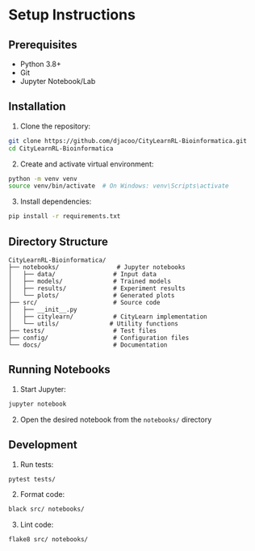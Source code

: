 # Setup Instructions

## Prerequisites

- Python 3.8+
- Git
- Jupyter Notebook/Lab

## Installation

1. Clone the repository:
```bash
git clone https://github.com/djacoo/CityLearnRL-Bioinformatica.git
cd CityLearnRL-Bioinformatica
```

2. Create and activate virtual environment:
```bash
python -m venv venv
source venv/bin/activate  # On Windows: venv\Scripts\activate
```

3. Install dependencies:
```bash
pip install -r requirements.txt
```

## Directory Structure

```
CityLearnRL-Bioinformatica/
├── notebooks/                # Jupyter notebooks
│   ├── data/                # Input data
│   ├── models/              # Trained models
│   ├── results/             # Experiment results
│   └── plots/               # Generated plots
├── src/                     # Source code
│   ├── __init__.py
│   ├── citylearn/           # CityLearn implementation
│   └── utils/              # Utility functions
├── tests/                   # Test files
├── config/                  # Configuration files
└── docs/                    # Documentation
```

## Running Notebooks

1. Start Jupyter:
```bash
jupyter notebook
```

2. Open the desired notebook from the `notebooks/` directory

## Development

1. Run tests:
```bash
pytest tests/
```

2. Format code:
```bash
black src/ notebooks/
```

3. Lint code:
```bash
flake8 src/ notebooks/
```
